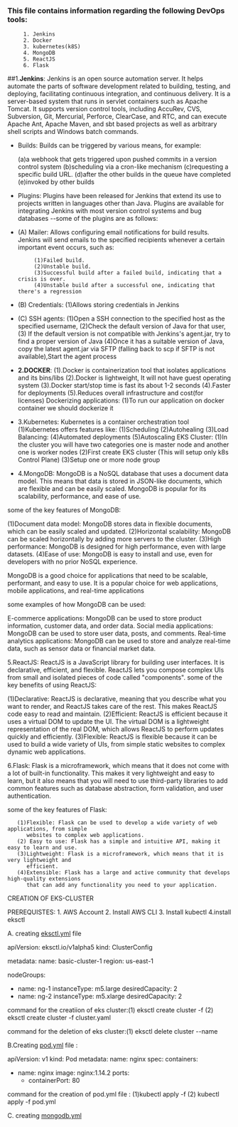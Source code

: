 ### This file contains information regarding the following DevOps tools:
```
     1. Jenkins
     2. Docker
     3. kubernetes(k8S)
     4. MongoDB
     5. ReactJS
     6. Flask
```
##1.**Jenkins**: Jenkins is an open source automation server. It helps automate the parts of software development related to building, testing, and deploying, facilitating continuous integration, and continuous delivery. It is a server-based system that runs in servlet containers such as Apache Tomcat. It supports version control tools, including AccuRev, CVS, Subversion, Git, Mercurial, Perforce, ClearCase, and RTC, and can execute Apache Ant, Apache Maven, and sbt based projects as well as arbitrary shell scripts and Windows batch commands.

- Builds: Builds can be triggered by various means, for example:

    (a)a webhook that gets triggered upon pushed commits in a version control system
    (b)scheduling via a cron-like mechanism
    (c)requesting a specific build URL.
    (d)after the other builds in the queue have completed
    (e)invoked by other builds

* Plugins: Plugins have been released for Jenkins that extend its use to projects written in languages other than Java. Plugins are available for integrating Jenkins with most version control systems and bug databases
 --some of the plugins are as follows:
 - (A) Mailer:
            Allows configuring email notifications for build results. Jenkins will send emails 
            to the specified recipients whenever a certain important event occurs, such as:

            (1)Failed build.
            (2)Unstable build.
            (3)Successful build after a failed build, indicating that a crisis is over.
            (4)Unstable build after a successful one, indicating that there's a regression
 * (B) Credentials:
             (1)Allows storing credentials in Jenkins
 + (C) SSH agents:
             (1)Open a SSH connection to the specified host as the specified username,
             (2)Check the default version of Java for that user,
             (3) If the default version is not compatible with Jenkins's 
                agent.jar, try to find a proper version of Java
             (4)Once it has a suitable version of Java, copy the latest agent.jar via SFTP (falling 
                back to scp if SFTP is not available),Start the agent process
- **2.DOCKER**:
        (1).Docker is containerization tool that isolates applications and its bins/libs
        (2).Docker is lightweight, It will not have guest operating system
        (3).Docker start/stop time is fast its about 1-2 seconds
        (4).Faster for deployments
        (5).Reduces overall infrastructure and cost(for licenses)
Dockerizing applications:
        (1)To run our application on docker container we should dockerize it
* 3.Kubernetes:
            Kubernetes is a container orchestration tool 
          (1)Kubernetes offers features like:
                                             (1)Scheduling
                                             (2)Autohealing
                                             (3)Load Balancing:
                                             (4)Automated deployments
                                             (5)Autoscaling
EKS Cluster:
           (1)In the cluster you will have two categories one is master node and another one is worker nodes
(2)First create EKS cluster (This will setup only k8s Control Plane)
(3)Setup one or more node group


+ 4.MongoDB:
MongoDB is a NoSQL database that uses a document data model. This means that data is stored in JSON-like documents, which are flexible and can be easily scaled. MongoDB is popular for its scalability, performance, and ease of use.

 some of the key features of MongoDB:

(1)Document data model: MongoDB stores data in flexible documents, which can be easily scaled and 
   updated.
(2)Horizontal scalability: MongoDB can be scaled horizontally by adding more servers to the 
   cluster.
(3)High performance: MongoDB is designed for high performance, even with large datasets.
(4)Ease of use: MongoDB is easy to install and use, even for developers with no prior NoSQL 
   experience.

MongoDB is a good choice for applications that need to be scalable, performant, and easy to use. It is a popular choice for web applications, mobile applications, and real-time applications  

some examples of how MongoDB can be used:

E-commerce applications: MongoDB can be used to store product information, customer data, and order data.
Social media applications: MongoDB can be used to store user data, posts, and comments.
Real-time analytics applications: MongoDB can be used to store and analyze real-time data, such as sensor data or financial market data.

5.ReactJS:
ReactJS is a JavaScript library for building user interfaces. It is declarative, efficient, and flexible. ReactJS lets you compose complex UIs from small and isolated pieces of code called "components".
some of the key benefits of using ReactJS:

(1)Declarative: ReactJS is declarative, meaning that you describe what you want to render, and 
   ReactJS takes care of the rest. This makes ReactJS code easy to read and maintain.
(2)Efficient: ReactJS is efficient because it uses a virtual DOM to update the UI. The virtual DOM 
   is a lightweight representation of the real DOM, which allows ReactJS to perform updates quickly 
   and efficiently.
(3)Flexible: ReactJS is flexible because it can be used to build a wide variety of UIs, from simple 
   static websites to complex dynamic web applications.

6.Flask:
        Flask is a microframework, which means that it does not come with a lot of built-in 
        functionality. This makes it very lightweight and easy to learn, but it also means that you 
        will need to use third-party libraries to add common features such as database abstraction, 
        form validation, and user authentication.

some of the key features of Flask:

       (1)Flexible: Flask can be used to develop a wide variety of web applications, from simple 
          websites to complex web applications.
       (2) Easy to use: Flask has a simple and intuitive API, making it easy to learn and use.
       (3)Lightweight: Flask is a microframework, which means that it is very lightweight and 
          efficient.
       (4)Extensible: Flask has a large and active community that develops high-quality extensions 
          that can add any functionality you need to your application.



CREATION OF EKS-CLUSTER

PREREQUISTES:
            1. AWS Account
            2. Install AWS CLI
            3. Install kubectl
            4.install eksctl

A. creating [eksctl.yml](https://raw.githubusercontent.com/gauthamyadamari/devops-real-time/main/eksctl.yml) file 

 

apiVersion: eksctl.io/v1alpha5
kind: ClusterConfig

metadata:
  name: basic-cluster-1
  region: us-east-1

nodeGroups:
  - name: ng-1
    instanceType: m5.large
    desiredCapacity: 2
  - name: ng-2
    instanceType: m5.xlarge
    desiredCapacity: 2

command for the creatiion of eks cluster:(1) eksctl create cluster -f  <file-name>
                                         (2) eksctl create cluster -f cluster.yaml

command for the  deletion of eks cluster:(1) eksctl delete cluster --name <cluster-name>


B.Creating [pod.yml](https://raw.githubusercontent.com/gauthamyadamari/devops-real-time/main/pod.yml) file :

 apiVersion: v1
kind: Pod
metadata:
  name: nginx
spec:
  containers:
  - name: nginx
    image: nginx:1.14.2
    ports:
    - containerPort: 80

command for the creation of pod.yml file : (1)kubectl apply -f <file-name>
                                           (2) kubectl apply -f pod.yml

C. creating [mongodb.yml](https://raw.githubusercontent.com/gauthamyadamari/devops-real-time/main/mongodb.yml)
